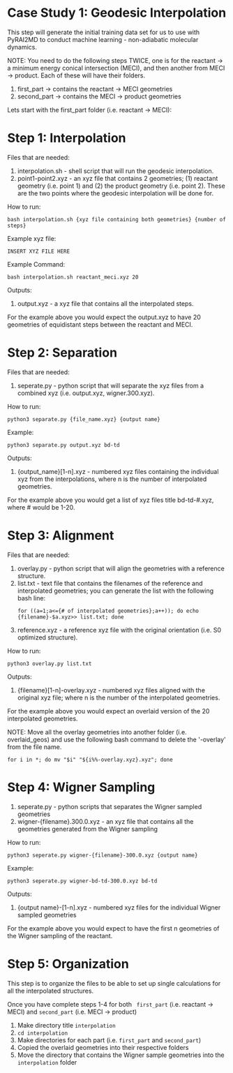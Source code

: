# Case Study 1: Geodesic Interpolation
This step will generate the initial training data set for us to use with PyRAI2MD to conduct machine learning - non-adiabatic molecular dynamics. 

NOTE: You need to do the following steps TWICE, one is for the reactant -> a minimum energy conical intersection (MECI), and then another from MECI -> product. Each of these will have their folders. 

1. first_part -> contains the reactant -> MECI geometries
2. second_part -> contains the MECI -> product geometries

Lets start with the first_part folder (i.e. reactant -> MECI): 

# Step 1: Interpolation
Files that are needed: 
1. interpolation.sh - shell script that will run the geodesic interpolation.
2. point1-point2.xyz - an xyz file that contains 2 geometries; (1) reactant geometry (i.e. point 1) and (2) the product geometry (i.e. point 2). These are the two points where the geodesic interpolation will be done for.

How to run:
``` 
bash interpolation.sh {xyz file containing both geometries} {number of steps}
```

Example xyz file: 
```
INSERT XYZ FILE HERE
```

Example Command:
```
bash interpolation.sh reactant_meci.xyz 20
```

Outputs: 
1. output.xyz - a xyz file that contains all the interpolated steps.

For the example above you would expect the output.xyz to have 20 geometries of equidistant steps between the reactant and MECI.

# Step 2: Separation
Files that are needed: 
1. seperate.py - python script that will separate the xyz files from a combined xyz (i.e. output.xyz, wigner.300.xyz).

How to run: 
```
python3 separate.py {file_name.xyz} {output name}
```
Example: 
```
python3 separate.py output.xyz bd-td
```

Outputs: 
1. {output_name}[1-n].xyz - numbered xyz files containing the individual xyz from the interpolations, where n is the number of interpolated geometries.

For the example above you would get a list of xyz files title bd-td-#.xyz, where # would be 1-20.

# Step 3: Alignment
Files that are needed:
1. overlay.py - python script that will align the geometries with a reference structure.
2. list.txt - text file that contains the filenames of the reference and interpolated geometries; you can generate the list with the following bash line:
   ```
   for ((a=1;a<={# of interpolated geometries};a++)); do echo {filename}-$a.xyz>> list.txt; done
   ```
4. reference.xyz - a reference xyz file with the original orientation (i.e. S0 optimized structure).

How to run:
```
python3 overlay.py list.txt
```

Outputs:
1. {filename}[1-n]-overlay.xyz - numbered xyz files aligned with the original xyz file; where n is the number of the interpolated geometries.

For the example above you would expect an overlaid version of the 20 interpolated geometries.

NOTE: Move all the overlay geometries into another folder (i.e. overlaid_geos) and use the following bash command to delete the '-overlay' from the file name. 
```
for i in *; do mv "$i" "${i%%-overlay.xyz}.xyz"; done
```

# Step 4: Wigner Sampling
1. seperate.py - python scripts that separates the Wigner sampled geometries
2. wigner-{filename}.300.0.xyz - an xyz file that contains all the geometries generated from the Wigner sampling

How to run:
```
python3 seperate.py wigner-{filename}-300.0.xyz {output name}
```

Example: 
```
python3 seperate.py wigner-bd-td-300.0.xyz bd-td
```

Outputs: 
1. {output name}-[1-n].xyz - numbered xyz files for the individual Wigner sampled geometries

For the example above you would expect to have the first n geometries of the Wigner sampling of the reactant.

# Step 5: Organization
This step is to organize the files to be able to set up single calculations for all the interpolated structures. 

Once you have complete steps 1-4 for both ``` first_part``` (i.e. reactant -> MECI) and ```second_part``` (i.e. MECI -> product) 

1. Make directory title ```interpolation```
2. `cd interpolation`
3. Make directories for each part (i.e. `first_part` and `second_part`)
4. Copied the overlaid geometries into their respective folders
5. Move the directory that contains the Wigner sample geometries into the `interpolation` folder






